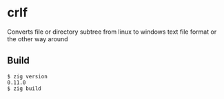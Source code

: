 # crlf
Converts file or directory subtree from linux to windows text file format or the other way around

## Build

```console
$ zig version
0.11.0
$ zig build
```
